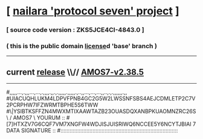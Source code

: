 
# [ [nailara 'protocol seven' project](http://nailara.network/) ]

### [ source code version : ZKS5JCE4CI-4843.0 ]

### ( this is the public domain [license](../license)d 'base' branch )
---
## current [release](https://github.com/nailara-technologies/protocol-7/releases) \\\\// [AMOS7-v2.38.5](https://github.com/nailara-technologies/protocol-7/releases/tag/AMOS7-v2.38.5)
---

#,,,,,...,.,,,...,...,.,,,,.,,.,.,,,,,.,,,,,.,..,,...,...,...,,..,.,.,,,,,,.,,
#UIACUQHLUKM4LDPVFPNB4GC2G5W2LWSSNFSBS4AEJCDMLETP2C7V2PCRPHW7IFZWRMTBPHE5S6TWW
#\\\|YSIBTKSFFZN4MWXMTIXAAWTAZB23OUASDQXANBPKUAOMNZRC26S \ / AMOS7 \ YOURUM ::
#\[7]HTXZV7G6CQF7VM7XNGFW4WDJISJUISRIWQ6NCCEE5Y6NCYTJBIAI 7  DATA SIGNATURE ::
#:::::::::::::::::::::::::::::::::::::::::::::::::::::::::::::::::::::::::::::
